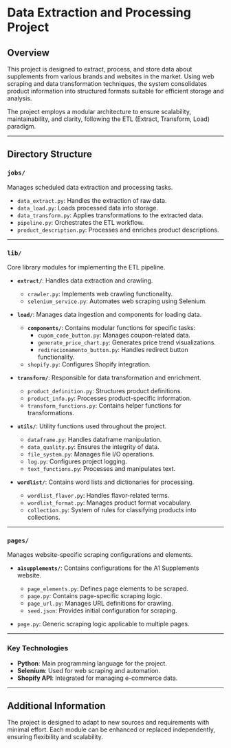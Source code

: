 # Data Extraction and Processing Project

## Overview

This project is designed to extract, process, and store data about supplements from various brands and websites in the market. Using web scraping and data transformation techniques, the system consolidates product information into structured formats suitable for efficient storage and analysis.

The project employs a modular architecture to ensure scalability, maintainability, and clarity, following the ETL (Extract, Transform, Load) paradigm.

---

## Directory Structure

### `jobs/`
Manages scheduled data extraction and processing tasks.

- `data_extract.py`: Handles the extraction of raw data.
- `data_load.py`: Loads processed data into storage.
- `data_transform.py`: Applies transformations to the extracted data.
- `pipeline.py`: Orchestrates the ETL workflow.
- `product_description.py`: Processes and enriches product descriptions.

---

### `lib/`
Core library modules for implementing the ETL pipeline.

- **`extract/`**: Handles data extraction and crawling.
  - `crawler.py`: Implements web crawling functionality.
  - `selenium_service.py`: Automates web scraping using Selenium.

- **`load/`**: Manages data ingestion and components for loading data.
  - **`components/`**: Contains modular functions for specific tasks:
    - `cupom_code_button.py`: Manages coupon-related data.
    - `generate_price_chart.py`: Generates price trend visualizations.
    - `redirecionamento_button.py`: Handles redirect button functionality.
  - `shopify.py`: Configures Shopify integration.

- **`transform/`**: Responsible for data transformation and enrichment.
  - `product_definition.py`: Structures product definitions.
  - `product_info.py`: Processes product-specific information.
  - `transform_functions.py`: Contains helper functions for transformations.

- **`utils/`**: Utility functions used throughout the project.
  - `dataframe.py`: Handles dataframe manipulation.
  - `data_quality.py`: Ensures the integrity of data.
  - `file_system.py`: Manages file I/O operations.
  - `log.py`: Configures project logging.
  - `text_functions.py`: Processes and manipulates text.

- **`wordlist/`**: Contains word lists and dictionaries for processing.
  - `wordlist_flavor.py`: Handles flavor-related terms.
  - `wordlist_format.py`: Manages product format vocabulary.
  - `collection.py`: System of rules for classifying products into collections.

---

### `pages/`
Manages website-specific scraping configurations and elements.

- **`a1supplements/`**: Contains configurations for the A1 Supplements website.
  - `page_elements.py`: Defines page elements to be scraped.
  - `page.py`: Contains page-specific scraping logic.
  - `page_url.py`: Manages URL definitions for crawling.
  - `seed.json`: Provides initial configuration for scraping.

- `page.py`: Generic scraping logic applicable to multiple pages.

---

### Key Technologies

- **Python**: Main programming language for the project.
- **Selenium**: Used for web scraping and automation.
- **Shopify API**: Integrated for managing e-commerce data.

---

## Additional Information

The project is designed to adapt to new sources and requirements with minimal effort. Each module can be enhanced or replaced independently, ensuring flexibility and scalability.